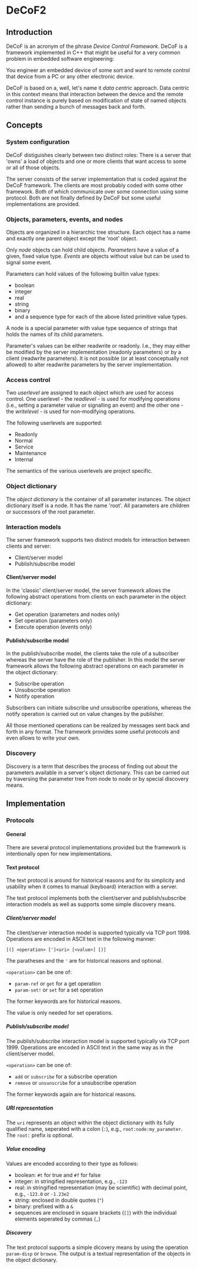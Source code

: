 DeCoF2
======

Introduction
------------

DeCoF is an acronym of the phrase *Device Control Framework*. DeCoF is a
framework implemented in C++ that might be useful for a very common problem in
embedded software engineering:

You engineer an embedded device of some sort and want to remote control that
device from a PC or any other electronic device.

DeCoF is based on a, well, let's name it *data centric* approach. Data centric
in this context means that interaction between the device and the remote
control instance is purely based on modification of state of named objects
rather than sending a bunch of messages back and forth.

Concepts
--------

### System configuration

DeCoF distiguishes clearly between two distinct roles: There is a server that
'owns' a load of objects and one or more clients that want access to some or 
all of those objects.

The server consists of the server implementation that is coded against the
DeCoF framework. The clients are most probably coded with some other framework.
Both of which communicate over some connection using some protocol. Both are
not finally defined by DeCoF but some useful implementations are provided.

### Objects, parameters, events, and nodes

Objects are organized in a hierarchic tree structure. Each object has a name
and exactly one parent object except the 'root' object.

Only *node* objects can hold child objects. *Parameters* have a value of a 
given, fixed value type. *Events* are objects without value but can be used to
signal some event.

Parameters can hold values of the following builtin value types:

* boolean
* integer
* real
* string
* binary
* and a sequence type for each of the above listed primitive value types.

A node is a special parameter with value type sequence of strings that holds 
the names of its child parameters.

Parameter's values can be either readwrite or readonly. I.e., they may either
be modified by the server implementation (readonly parameters) or by a client
(readwrite parameters). It is not possible (or at least conceptually not
allowed) to alter readwrite parameters by the server implementation.

### Access control

Two *userlevel* are assigned to each object which are used for access control. 
One userlevel - the *readlevel* - is used for modifying operations (i.e., 
setting a parameter value or signalling an event) and the other one - the 
*writelevel* - is used for non-modifying operations.

The following userlevels are supported:

* Readonly
* Normal
* Service
* Maintenance
* Internal

The semantics of the various userlevels are project specific.

### Object dictionary

The *object dictionary* is the container of all parameter instances. The object
dictionary itself is a node. It has the name 'root'. All parameters are
children or successors of the root parameter.

### Interaction models

The server framework supports two distinct models for interaction between
clients and server:

* Client/server model
* Publish/subscribe model

#### Client/server model

In the 'classic' client/server model, the server framework allows the following
abstract operations from clients on each parameter in the object dictionary:

* Get operation (parameters and nodes only)
* Set operation (parameters only)
* Execute operation (events only)

#### Publish/subscribe model

In the publish/subscribe model, the clients take the role of a subscriber
whereas the server have the role of the publisher. In this model the server
framework allows the following abstract operations on each parameter in the
object dictionary:

* Subscribe operation
* Unsubscribe operation
* Notify operation

Subscribers can initiate subscribe und unsubscribe operations, whereas the
notify operation is carried out on value changes by the publisher.

All those mentioned operations can be realized by messages sent back and forth
in any format. The framework provides some useful protocols and even allows to
write your own.

### Discovery

Discovery is a term that describes the process of finding out about the
parameters available in a server's object dictionary. This can be carried out
by traversing the parameter tree from node to node or by special discovery
means.

Implementation
--------------

### Protocols

#### General

There are several protocol implementations provided but the framework is
intentionally open for new implementations.

#### Text protocol

The text protocol is around for historical reasons and for its simplicity and
usability when it comes to manual (keyboard) interaction with a server.

The text protocol implements both the client/server and publish/subscribe
interaction models as well as supports some simple discovery means.

##### Client/server model

The client/server interaction model is supported typically via TCP port 1998.
Operations are encoded in ASCII text in the following manner:

`[(] <operation> [']<uri> [<value>] [)]`

The paratheses and the `'` are for historical reasons and optional.

`<operation>` can be one of:

* `param-ref` or `get` for a get operation
* `param-set!` or `set` for a set operation

The former keywords are for historical reasons.

The value is only needed for set operations.

##### Publish/subscribe model

The publish/subscribe interaction model is supported typically via TCP port
1999. Operations are encoded in ASCII text in the same way as in the
client/server model.

`<operation>` can be one of:

* `add` or `subscribe` for a subscribe operation
* `remove` or `unsunscribe` for a unsubscribe operation

The former keywords again are for historical reasons.

##### URI representation

The `uri` represents an object within the object dictionary with its fully
qualified name, seperated with a colon (`:`), e.g., `root:node:my_parameter`.
The `root:` prefix is optional.

##### Value encoding

Values are encoded according to their type as follows:

* boolean: `#t` for true and `#f` for false
* integer: in stringified representation, e.g., `-123`
* real: in stringified representation (may be scientific) with decimal point,
  e.g., `-123.0` or `-1.23e2`
* string: enclosed in double quotes (`"`)
* binary: prefixed with a `&`
* sequences are enclosed in square brackets (`[]`) with the individual
  elements seperated by commas (`,`)

##### Discovery

The text protocol supports a simple dicovery means by using the operation
`param-disp` or `browse`. The output is a textual representation of the
objects in the object dictionary.
